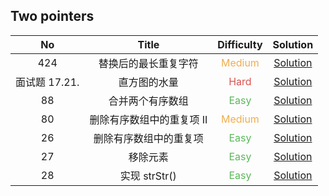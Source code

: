 ## Two pointers

|      No       |           Title           |            Difficulty             |                             Solution                              |
| :-----------: | :-----------------------: | :-------------------------------: | :---------------------------------------------------------------: |
|      424      |   替换后的最长重复字符    | <font color=#F0AD4E>Medium</font> | [Solution](longest_repeating_character_replacement/Solution.java) |
| 面试题 17.21. |       直方图的水量        |  <font color=#D9534F>Hard</font>  |        [Solution](volume_of_histogram_LCCI/Solution.java)         |
|      88       |     合并两个有序数组      |  <font color=#5CB85C>Easy</font>  |           [Solution](merge_sorted_array/Solution.java)            |
|      80       | 删除有序数组中的重复项 II | <font color=#F0AD4E>Medium</font> | [Solution](remove_duplicates_from_sorted_array_II/Solution.java)  |
|      26       |  删除有序数组中的重复项   |  <font color=#5CB85C>Easy</font>  |   [Solution](remove_duplicates_from_sorted_array/Solution.java)   |
|      27       |         移除元素          |  <font color=#5CB85C>Easy</font>  |             [Solution](remove_element/Solution.java)              |
|      28       |       实现 strStr()       |  <font color=#5CB85C>Easy</font>  |            [Solution](implement_strStr/Solution.java)             |
